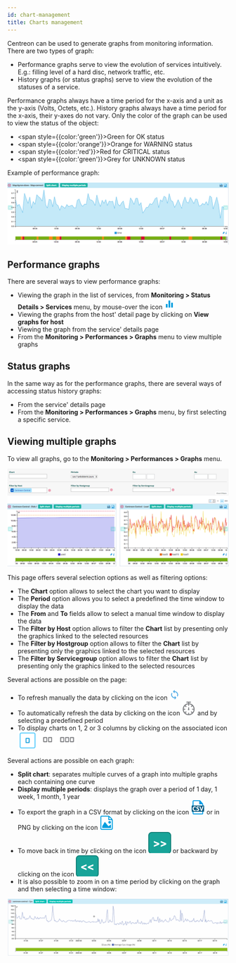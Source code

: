 ```yaml
---
id: chart-management
title: Charts management
---
```


Centreon can be used to generate graphs from monitoring information. There are two types of graph:

* Performance graphs serve to view the evolution of services intuitively. E.g.: filling level of a hard disc, network
  traffic, etc.
* History graphs (or status graphs) serve to view the evolution of the statuses of a service.

Performance graphs always have a time period for the x-axis and a unit as the y-axis (Volts, Octets, etc.). History
graphs always have a time period for the x-axis, their y-axes do not vary. Only the color of the graph can be used to
view the status of the object:

* <span style={{color:'green'}}>Green</span> for OK status 
* <span style={{color:'orange'}}>Orange</span> for WARNING status
* <span style={{color:'red'}}>Red</span> for CRITICAL status
* <span style={{color:'green'}}>Grey</span> for UNKNOWN status

Example of performance graph:

![image](../assets/metrology/01perf_graph.png)

## Performance graphs

There are several ways to view performance graphs:

* Viewing the graph in the list of services, from **Monitoring \> Status Details \> Services** menu, by mouse-over the
  icon ![image](../assets/common/column-chart.png)
* Viewing the graphs from the host' detail page by clicking on **View graphs for host**
* Viewing the graph from the service' details page
* From the **Monitoring \> Performances \> Graphs** menu to view multiple graphs

## Status graphs

In the same way as for the performance graphs, there are several ways of accessing status history graphs:

* From the service' details page
* From the **Monitoring \> Performances \> Graphs** menu, by first selecting a specific service.

## Viewing multiple graphs

To view all graphs, go to the **Monitoring \> Performances \> Graphs** menu.

![image](../assets/metrology/01graph_list.png)

This page offers several selection options as well as filtering options:

* The **Chart** option allows to select the chart you want to display
* The **Period** option allows you to select a predefined the time window to display the data
* The **From** and **To** fields allow to select a manual time window to display the data
* The **Filter by Host** option allows to filter the **Chart** list by presenting only the graphics linked to the
  selected resources
* The **Filter by Hostgroup** option allows to filter the **Chart** list by presenting only the graphics linked to the
  selected resources
* The **Filter by Servicegroup** option allows to filter the **Chart** list by presenting only the graphics linked to
  the selected resources

Several actions are possible on the page:

* To refresh manually the data by clicking on the icon ![image](../assets/common/refresh.png)
* To automatically refresh the data by clicking on the icon ![image](../assets/common/timer-gray.png) and by selecting a
  predefined period
* To display charts on 1, 2 or 3 columns by clicking on the associated icon ![image](../assets/metrology/columns_selection.png)

Several actions are possible on each graph:

* **Split chart**: separates multiple curves of a graph into multiple graphs each containing one curve
* **Display multiple periods**: displays the graph over a period of 1 day, 1 week, 1 month, 1 year
* To export the graph in a CSV format by clicking on the icon ![image](../assets/common/csv.png) or in PNG by clicking on the
  icon ![image](../assets/common/png.png)
* To move back in time by clicking on the icon ![image](../assets/metrology/right_arrow.png) or backward by clicking on the
  icon ![image](../assets/metrology/left_arrow.png)
* It is also possible to zoom in on a time period by clicking on the graph and then selecting a time window:

![image](../assets/metrology/chart_zoom.gif)
